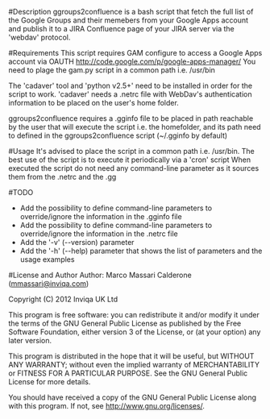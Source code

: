 #Description
ggroups2confluence is a bash script that fetch the full list of the Google Groups and their memebers from your Google Apps account and publish it to a JIRA Confluence page of your JIRA server via the 'webdav' protocol.

#Requirements
This script requires GAM configure to access a Google Apps account via OAUTH
http://code.google.com/p/google-apps-manager/
You need to plage the gam.py script in a common path i.e. /usr/bin

The 'cadaver' tool and 'python v2.5+' need to be installed in order for the script to work.
'cadaver' needs a .netrc file with WebDav's authentication information to be placed on the user's home folder.

ggroups2confluence requires a .gginfo file to be placed in path reachable by the user that will execute the script i.e. the homefolder, and its path need to defined in the ggroups2confluence script (~/.gginfo by default)

#Usage
It's advised to place the script in a common path i.e. /usr/bin.
The best use of the script is to execute it periodically via a 'cron' script
When executed the script do not need any command-line parameter as it sources them from the .netrc and the .gg

#TODO
- Add the possibility to define command-line parameters to override/ignore the information in the .gginfo file
- Add the possibility to define command-line parameters to override/ignore the information in the .netrc file
- Add the '-v' (--version) parameter
- Add the '-h' (--help) parameter that shows the list of parameters and the usage examples

#License and Author
Author: Marco Massari Calderone (mmassari@inviqa.com)

Copyright (C) 2012 Inviqa UK Ltd

This program is free software: you can redistribute it and/or modify it under the terms of the GNU General Public License as published by the Free Software Foundation, either version 3 of the License, or (at your option) any later version.

This program is distributed in the hope that it will be useful, but WITHOUT ANY WARRANTY; without even the implied warranty of MERCHANTABILITY or FITNESS FOR A PARTICULAR PURPOSE. See the GNU General Public License for more details.

You should have received a copy of the GNU General Public License along with this program. If not, see http://www.gnu.org/licenses/.

